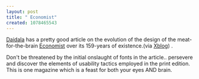 ```yaml
--- 
layout: post
title: " Economist"
created: 1078465543
---
```

<a href="http://www.daidala.com/30nov2003.html">Daidala</a> has a pretty good article on the evolution of the design of the meat-for-the-brain <a href="http://www.economist.com">Economist</a> over its 159-years of existence.(via <a href="http://xplane.com/xblog/">Xblog</a>) . 

Don't be threatened by the initial onslaught of fonts in the article.. persevere and discover the elements of usability tactics employed in the print edition. This is one magazine which is a feast for both your eyes AND brain.
